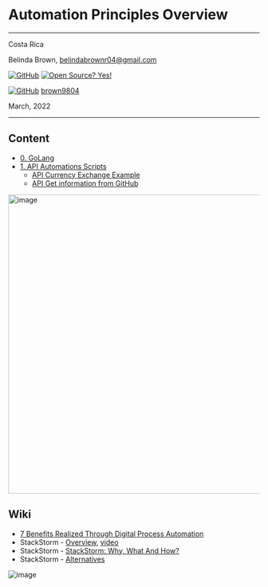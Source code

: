 # Automation Principles Overview

----------------------
Costa Rica

Belinda Brown, belindabrownr04@gmail.com

[![GitHub](https://badgen.net/badge/icon/github?icon=github&label)](https://github.com) [![Open Source? Yes!](https://badgen.net/badge/Open%20Source%20%3F/Yes%21/blue?icon=github)](https://github.com/Naereen/badges/)

[![GitHub](https://img.shields.io/badge/--181717?logo=github&logoColor=ffffff)](https://github.com/) [brown9804](https://github.com/brown9804)


March, 2022

----------------------

## Content 

- [0. GoLang](https://github.com/brown9804/SDLC-Cloud_Lpath/tree/main/Automation/0_golang)
- [1. API Automations Scripts](https://github.com/brown9804/SDLC-Cloud_Lpath/tree/main/Automation/1_api_automations)
  - [API Currency Exchange Example](https://github.com/brown9804/SDLC-Cloud_Lpath/tree/main/Automation/1_api_automations/0-api_curr_exchange_eg)
  - [API Get information from GitHub](https://github.com/brown9804/SDLC-Cloud_Lpath/tree/main/Automation/1_api_automations/1-api_get_info_github_eg)
  
<img width="600" alt="image" src="https://github.com/brown9804/SDLC-Cloud_Lpath/assets/24630902/5a0b44ee-ebc1-4566-ac2b-a9f9fe8b26b8">

## Wiki 

- [7 Benefits Realized Through Digital Process Automation](https://www.cetdigit.com/blog/7-benefits-realized-through-digital-process-automation)
- StackStorm - [Overview](https://docs.stackstorm.com/overview.html), [video](https://www.youtube.com/watch?v=MtPw1WC9pxA)
- StackStorm - [StackStorm: Why, What And How?](https://www.youtube.com/watch?v=WuV6d-mDRgk)
- StackStorm  - [Alternatives](https://alternativeto.net/software/stackstorm/)

![image](https://github.com/brown9804/DevOps-Agile-Cloud_Lpath/assets/24630902/541e1176-8075-4e5a-948e-45d2f15ddc61)

